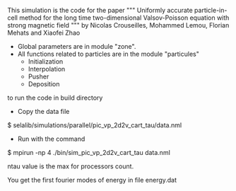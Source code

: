 This simulation is the code for the paper
"""
  Uniformly accurate particle-in-cell method for the long time
  two-dimensional Valsov-Poisson equation with strong magnetic field
"""
by
Nicolas Crouseilles, Mohammed Lemou, Florian Mehats and Xiaofei Zhao

- Global parameters are in module "zone".
- All functions related to particles are in the module "particules"
	- Initialization
	- Interpolation
	- Pusher
	- Deposition

to run the code in build directory
- Copy the data file 

$ selalib/simulations/parallel/pic_vp_2d2v_cart_tau/data.nml

- Run with the command

$ mpirun -np 4 ./bin/sim_pic_vp_2d2v_cart_tau data.nml

ntau value is the max for processors count.

You get the first fourier modes of energy in file energy.dat
